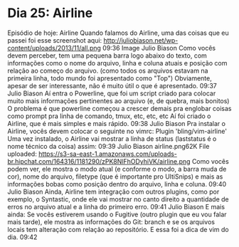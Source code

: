 # Dia 25: Airline

Episódio de hoje: Airline
Quando falamos do Airline, uma das coisas que eu passei foi esse screenshot aqui: http://juliobiason.net/wp-content/uploads/2013/11/all.png
09:36
Image
Julio Biason
Como vocês devem perceber, tem uma pequena barra logo abaixo do texto, com informações como o nome do arquivo, linha e coluna atuais e posição com relação ao começo do arquivo.
(como todos os arquivos estavam na primeira linha, todo mundo foi apresentado como "Top")
Obviamente, apesar de ser interessante, não é muito útil o que é apresentado.
09:37
Julio Biason
Aí entra o Powerline, que foi um script criado para colocar muito mais informações pertinentes ao arquivo (e, de quebra, mais bonitos)
O problema é que powerline começou a crescer demais pra englobar coisas como prompt pra linha de comando, tmux, etc, etc, etc
Aí foi criado o Airline, que é mais simples e mais rápido.
09:38
Julio Biason
Pra instalar o Airline, vocês devem colocar o seguinte no vimrc:
Plugin 'bling/vim-airline'
Uma vez instalado, o Airline vai mostrar a linha de status (laststatus é o nome técnico da coisa) assim:
09:39
Julio Biason
airline.png62K
File uploaded: https://s3-sa-east-1.amazonaws.com/uploads-br.hipchat.com/164316/1181290/zPK8NlFhODyhiVK/airline.png
Como vocês podem ver, ele mostra o modo atual (e conforme o modo, a barra muda de cor), nome do arquivo, filetype (que é importante pro UltiSnips) e mais as informações bobas como posição dentro do arquivo, linha e coluna.
09:40
Julio Biason
Ainda, Airline tem integração com outros plugins, como por exemplo, o Syntastic, onde ele vai mostrar no canto direito a quantidade de erros no arquivo atual e a linha do primeiro erro.
09:41
Julio Biason
E mais ainda: Se vocês estiverem usando o Fugitive (outro plugin que eu vou falar mais tarde), ele mostra as informações do Git: branch e se os arquivos locais tem alteração com relação ao repositório.
E essa foi a dica de vim do dia.
09:42